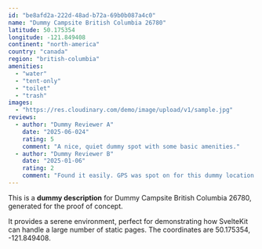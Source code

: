 ```yaml
---
id: "be8afd2a-222d-48ad-b72a-69b0b087a4c0"
name: "Dummy Campsite British Columbia 26780"
latitude: 50.175354
longitude: -121.849408
continent: "north-america"
country: "canada"
region: "british-columbia"
amenities:
  - "water"
  - "tent-only"
  - "toilet"
  - "trash"
images:
  - "https://res.cloudinary.com/demo/image/upload/v1/sample.jpg"
reviews:
  - author: "Dummy Reviewer A"
    date: "2025-06-024"
    rating: 5
    comment: "A nice, quiet dummy spot with some basic amenities."
  - author: "Dummy Reviewer B"
    date: "2025-01-06"
    rating: 2
    comment: "Found it easily. GPS was spot on for this dummy location."
---
```


This is a **dummy description** for Dummy Campsite British Columbia 26780, generated for the proof of concept.

It provides a serene environment, perfect for demonstrating how SvelteKit can handle a large number of static pages. The coordinates are 50.175354, -121.849408.
